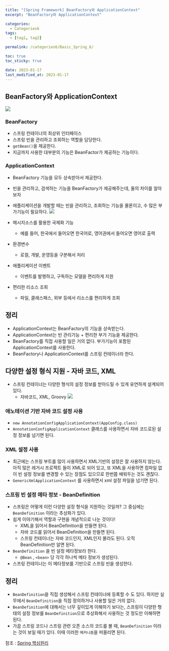 ```yaml
---
title: "[Spring Framework] BeanFactory와 ApplicationContext"
excerpt: "BeanFactory와 ApplicationContext"

categories:
  - Categories6
tags:
  - [tag1, tag2]

permalink: /categories6/Basic_Spring_6/

toc: true
toc_sticky: true

date: 2023-01-17
last_modified_at: 2023-01-17
---
```



## BeanFactory와 ApplicationContext

![](https://velog.velcdn.com/images/tlsgn8483/post/beca742f-ec90-4d4b-a937-0aca4e20e74e/image.png)

### BeanFactory
- 스프링 컨테이너의 최상위 인터페이스
- 스프링 빈을 관리하고 조회하는 역할을 담당한다.
- `getBean()`을 제공한다.
- 지금까지 사용한 대부분의 기능은 BeanFactor가 제공하는 기능이다.

### ApplicationContext
- BeanFactory 기능을 모두 상속받아서 제공한다.
- 빈을 관리하고, 검색하는 기능을 BeanFactory가 제공해주는데, 둘의 차이를 알아보자
- 애플리케이션을 개발할 때는 빈을 관리하고, 조회하는 기능을 물론이고, 수 많은 부가기능이 필요하다.
![](https://velog.velcdn.com/images/tlsgn8483/post/87ec4883-cf94-4d99-b422-e3a156c4a612/image.png)

- 메시지소스를 활용한 국제화 기능
  - 예를 들어, 한국에서 들어오면 한국어로, 영어권에서 들어오면 영어로 출력
- 환경변수
  - 로컬, 개발, 운영등을 구분해서 처리
- 애플리케이션 이벤트
  - 이벤트를 발행하고, 구독하는 모델을 편리하게 지원
- 편리한 리소스 조회
  - 파일, 클래스패스, 외부 등에서 리소스를 편리하게 조회
  
 ## 정리
 - ApplicationContext는 BeanFactory의 기능을 상속받는다.
 - ApplicationContext는 빈 관리기능 + 편리한 부가 기능을 제공한다.
 - BeanFactory를 직접 사용할 일은 거의 없다. 부가기능이 포함된 ApplicationContext를 사용한다.
 - BeanFactory나 ApplicationContext를 스프링 컨테이너라 한다.
 
## 다양한 설정 형식 지원 - 자바 코드, XML
- 스프링 컨테이너는 다양한 형식의 설정 정보를 받아드릴 수 있게 유연하게 설계되어 있다.
  - 자바코드, XML, Groovy
  ![](https://velog.velcdn.com/images/tlsgn8483/post/cd18340b-8b30-449b-815e-f4b28042dc3b/image.png)


### 애노테이션 기반 자바 코드 설정 사용
- `new AnnotationConfigApplicationContext(AppConfig.class)`
- `AnnotationConfigApplicationContext` 클래스를 사용하면서 자바 코드로된 설정 정보를 넘기면 된다.


### XML 설정 사용
- 최근에는 스프링 부트를 많이 사용하면서 XML기반의 설정은 잘 사용하지 않는다. 아직 많은 레거시
프로젝트 들이 XML로 되어 있고, 또 XML을 사용하면 컴파일 없이 빈 설정 정보를 변경할 수 있는 장점도 있으므로 한번쯤 배워두는 것도 괜찮다.
- `GenericXmlApplicationContext` 를 사용하면서 xml 설정 파일을 넘기면 된다.


### 스프링 빈 설정 메타 정보 - BeanDefinition
- 스프링은 어떻게 이런 다양한 설정 형식을 지원하는 것일까? 그 중심에는 `BeanDefinition` 이라는 추상화가 있다.
- 쉽게 이야기해서 역할과 구현을 개념적으로 나눈 것이다!
  - XML을 읽어서 BeanDefinition을 만들면 된다.
  - 자바 코드를 읽어서 BeanDefinition을 만들면 된다.
  - 스프링 컨테이너는 자바 코드인지, XML인지 몰라도 된다. 오직 BeanDefinition만 알면 된다.
- `BeanDefinition` 을 빈 설정 메타정보라 한다.
  - `@Bean` , `<bean>` 당 각각 하나씩 메타 정보가 생성된다.
- 스프링 컨테이너는 이 메타정보를 기반으로 스프링 빈을 생성한다.

## 정리
- `BeanDefinition`을 직접 생성해서 스프링 컨테이너에 등록할 수 도 있다. 하지만 실무에서 `BeanDefinition`을 직접 정의하거나 사용할 일은 거의 없다. 
- `BeanDefinition`에 대해서는 너무 깊이있게 이해하기 보다는, 스프링이 다양한 형태의 설정 정보를 `BeanDefinition`으로 추상화해서 사용하는 것 정도만 이해하면 된다.
- 가끔 스프링 코드나 스프링 관련 오픈 소스의 코드를 볼 때, `BeanDefinition` 이라는 것이 보일 때가 있다. 이때 이러한 `메커니즘`을 떠올리면 된다.

참조 : [Spring 핵심원리](https://www.inflearn.com/course/%EC%8A%A4%ED%94%84%EB%A7%81-%ED%95%B5%EC%8B%AC-%EC%9B%90%EB%A6%AC-%EA%B8%B0%EB%B3%B8%ED%8E%B8)
